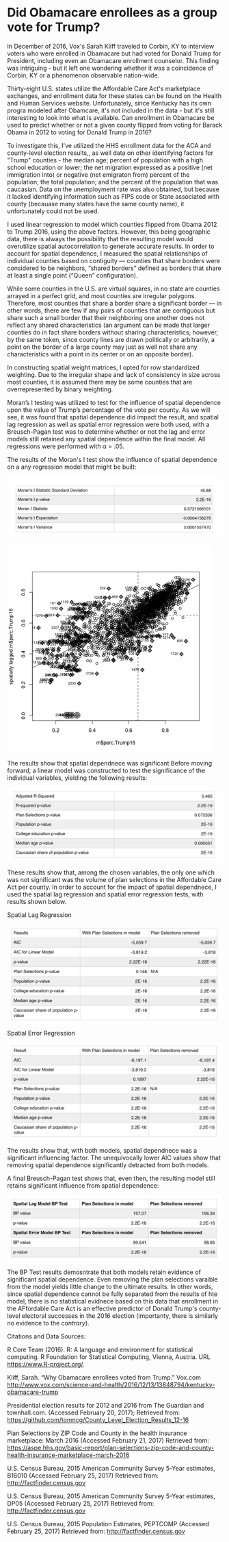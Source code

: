 # Did Obamacare enrollees as a group vote for Trump?
In December of 2016, Vox's Sarah Kliff traveled to Corbin, KY to interview voters who were enrolled in Obamacare but had voted for Donald Trump for President, including even an Obamacare enrollment counselor. This finding was intriguing - but it left one wondering whether it was a coincidence of Corbin, KY or a phenomenon observable nation-wide.

Thirty-eight U.S. states utilize the Affordable Care Act's marketplace exchanges, and enrollment data for these states can be found on the Health and Human Services website. Unfortunately, since Kentucky has its own progra modeled after Obamcare, it's not included in the data - but it's still interesting to look into what is available. Can enrollment in Obamacare be used to predict whether or not a given county flipped from voting for Barack Obama in 2012 to voting for Donald Trump in 2016?

To investigate this, I've utilized the HHS enrollment data for the ACA and county-level election results,, as well data on other identifying factors for "Trump" counties - the median age; percent of population with a high school education or lower; the net migration expressed as a positive (net immigration into) or negative (net emigraton from) percent of the population; the total population; and the percent of the population that was caucasian. Data on the unemployment rate was also obtained, but because it lacked identifying information such as FIPS code or State associated with county (becauase many states have the same county name), it unfortunately could not be used.

I used linear regression to model which counties flipped from Obama 2012 to Trump 2016, using the above factors. However, this being geographic data, there is always the possibility that the resulting model would overutilize spatial autocorrelation to generate accurate results. In order to account for spatial dependence, I measured the spatial relationships of individual counties based on contiguity — counties that share borders were considered to be neighbors, “shared borders” defined as borders that share at least a single point (“Queen” configuration). 

While some counties in the U.S. are virtual squares, in no state are counties arrayed in a perfect grid, and most counties are irregular polygons. Therefore, most counties that share a border share a significant border — in other words, there are few if any pairs of counties that are contiguous but share such a small border that their neighboring one another does not reflect any shared characteristics (an argument can be made that larger counties do in fact share borders without sharing characteristics; however, by the same token, since county lines are drawn politically or arbitrarily, a point on the border of a large county may just as well not share any characteristics with a point in its center or on an opposite border).

In constructing spatial weight matrices, I opted for row standardized weighting. Due to the irregular shape and lack of consistency in size across most counties, it is assumed there may be some counties that are overrepresented by binary weighting.

Moran’s I testing was utilized to test for the influence of spatial dependence upon the value of Trump’s percentage of the vote per county. As we will see, it was found that spatial dependence did impact the result, and spatial lag regression as well as spatial error regression were both used, with a Breusch-Pagan test was to determine whether or not the lag and error models still retained any spatial dependence within the final model. All regressions were performed with α = .05.

The results of the Moran's I test show the influence of spatial dependence on a any regression model that might be built:

![Moran's I table](/aca_table_moransI.jpg)

![Moran's I chart](/acamoransi.jpg)

The results show that spatial dependnece was significant Before moving forward, a linear model was constructed to test the significance of the individual variables, yielding the following results:

![Linear Regression Model](/aca_table_lm.jpg)

These results show that, among the chosen variables, the only one which was not significant was the volume of plan selections in the Affordable Care Act per county. In order to account for the impact of spatial dependnece, I used the spatial lag regression and spatial error regression tests, with results shown below.

Spatial Lag Regression

![Spatial Lag Regression Table](/aca_table_spatlag.jpg)

Spatial Error Regression

![Spatial Lag Error Table](/aca_table_spaterr.jpg)

The results show that, with both models, spatial dependnece was a significant influencing factor. The unequivocally lower AIC values show that removing spatial dependence significantly detracted from both models.

A final Breusch-Pagan test shows that, even then, the resulting model still retains significant influence from spatial dependence:

![Breusch-Pagan Test Table](/aca_table_bptest.jpg)

The BP Test results demosntrate that both models retain evidence of significant spatial dependence. Even removing the plan selections varaible from the model yields little change to the ultimate results. In other words, since spatial dependence cannot be fully separated from the results of hte model, there is no statistical evidnece based on this data that enrollment in the AFfordable Care Act is an effective predictor of Donald Trump's county-level electoral successes in the 2016 election (importanty, there is similarly no evidence to the _contrary_).

Citations and Data Sources:

R Core Team (2016). R: A language and environment for statistical computing. R Foundation for Statistical Computing, Vienna, Austria.
URL https://www.R-project.org/.

Kliff, Sarah. “Why Obamacare enrollees voted from Trump.” Vox.com
http://www.vox.com/science-and-health/2016/12/13/13848794/kentucky-obamacare-trump

Presidential election results for 2012 and 2016 from The Guardian and townhall.com. (Accessed February 20, 2017); Retrieved from:
https://github.com/tonmcg/County_Level_Election_Results_12-16

Plan Selections by ZIP Code and County in the health insurance marketplace: March 2016 (Accessed February 21, 2017) Retrieved from:
https://aspe.hhs.gov/basic-report/plan-selections-zip-code-and-county-health-insurance-marketplace-march-2016

U.S. Census Bureau, 2015 American Community Survey 5-Year estimates, B16010 (Accessed February 25, 2017) Retrieved from:
http://factfinder.census.gov

U.S. Census Bureau, 2015 American Community Survey 5-Year estimates, DP05 (Accessed February 25, 2017) Retrieved from:
http://factfinder.census.gov

U.S. Census Bureau, 2015 Population Estimates, PEPTCOMP (Accessed February 25, 2017) Retrieved from:
http://factfinder.census.gov
